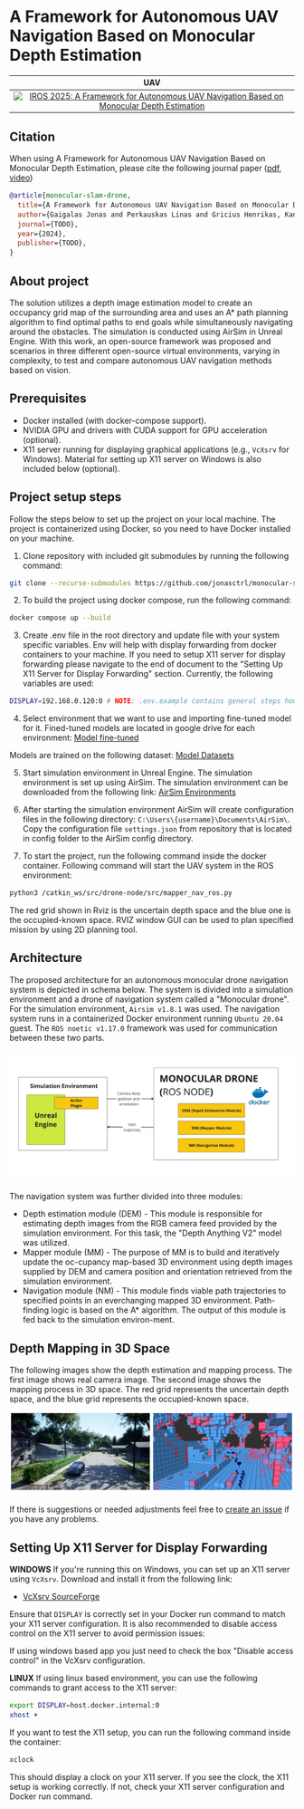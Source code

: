 # A Framework for Autonomous UAV Navigation Based on Monocular Depth Estimation

|                                                                                  UAV                                                                                   |
| :--------------------------------------------------------------------------------------------------------------------------------------------------------------------: |
| [![IROS 2025: A Framework for Autonomous UAV Navigation Based on Monocular Depth Estimation](./assets/gifs/fly-example.gif)](https://www.youtube.com/watch?v=VIDEO-ID) |

## Citation

When using A Framework for Autonomous UAV Navigation Based on Monocular Depth Estimation, please cite the following journal paper ([pdf](...), [video](...))

```bibtex
@article{monocular-slam-drone,
  title={A Framework for Autonomous UAV Navigation Based on Monocular Depth Estimation},
  author={Gaigalas Jonas and Perkauskas Linas and Gricius Henrikas, Kanapickas Tomas and Kriščiūnas Andrius},
  journal={TODO},
  year={2024},
  publisher={TODO},
}
```

## About project

The solution utilizes a depth image estimation model to create an occupancy grid map of the surrounding area and uses an A\* path planning algorithm to find optimal paths to end goals while simultaneously navigating around the obstacles. The simulation is conducted using AirSim in Unreal Engine. With this work, an open-source framework was proposed and scenarios in three different open-source virtual environments, varying in complexity, to test and compare autonomous UAV navigation methods based on vision.

## Prerequisites

- Docker installed (with docker-compose support).
- NVIDIA GPU and drivers with CUDA support for GPU acceleration (optional).
- X11 server running for displaying graphical applications (e.g., `VcXsrv` for Windows). Material for setting up X11 server on Windows is also included below (optional).

## Project setup steps

Follow the steps below to set up the project on your local machine. The project is containerized using Docker, so you need to have Docker installed on your machine.

1. Clone repository with included git submodules by running the following command:

```bash
git clone --recurse-submodules https://github.com/jonasctrl/monocular-slam-drone.git
```

2. To build the project using docker compose, run the following command:

```bash
docker compose up --build
```

3. Create .env file in the root directory and update file with your system specific variables. Env will help with display forwarding from docker containers to your machine. If you need to setup X11 server for display forwarding please navigate to the end of document to the "Setting Up X11 Server for Display Forwarding" section. Currently, the following variables are used:

```bash
DISPLAY=192.168.0.120:0 # NOTE: .env.example contains general steps how to find your display for X11 forwarding
```

4. Select environment that we want to use and importing fine-tuned model for it. Fined-tuned models are located in google drive for each environment: [Model fine-tuned](https://drive.google.com/drive/folders/1gltcgQN3v4rantBJoUvqbjOjwxZHS9f1?usp=sharing)

Models are trained on the following dataset: [Model Datasets](https://ktuedu-my.sharepoint.com/:f:/g/personal/inglagz_ktu_lt/EtqAXut9CBtEgt6E24aQw7IBuQFxnNmzaBhxITkXozNysg?e=ahmvMk)

5. Start simulation environment in Unreal Engine. The simulation environment is set up using AirSim. The simulation environment can be downloaded from the following link: [AirSim Environments](https://github.com/microsoft/airsim/releases)

6. After starting the simulation environment AirSim will create configuration files in the following directory: `C:\Users\{username}\Documents\AirSim\`. Copy the configuration file `settings.json` from repository that is located in config folder to the AirSim config directory.

7. To start the project, run the following command inside the docker container. Following command will start the UAV system in the ROS environment:

```bash
python3 /catkin_ws/src/drone-node/src/mapper_nav_ros.py
```

The red grid shown in Rviz is the uncertain depth space and the blue one is the occupied-known space. RVIZ window GUI can be used to plan specified mission by using 2D planning tool.

## Architecture

The proposed architecture for an autonomous monocular drone navigation system is depicted in schema below. The system is divided into a simulation environment and a drone of navigation system called a "Monocular drone". For the simulation environment, `Airsim v1.8.1` was used. The navigation system runs in a containerized Docker environment running `Ubuntu 20.04` guest. The `ROS noetic v1.17.0` framework was used for communication between these two parts.

![](./assets/images/architecture.png)

The navigation system was further divided into three modules:

- Depth estimation module (DEM) - This module is responsible for estimating depth images from the RGB camera feed provided by the simulation environment. For this task, the "Depth Anything V2" model was utilized.
- Mapper module (MM) - The purpose of MM is to build and iteratively update the oc-cupancy map-based 3D environment using depth images supplied by DEM and camera position and orientation retrieved from the simulation environment.
- Navigation module (NM) - This module finds viable path trajectories to specified points in an everchanging mapped 3D environment. Path-finding logic is based on the A\* algorithm. The output of this module is fed back to the simulation environ-ment.

## Depth Mapping in 3D Space

The following images show the depth estimation and mapping process. The first image shows real camera image. The second image shows the mapping process in 3D space. The red grid represents the uncertain depth space, and the blue grid represents the occupied-known space.

![](./assets/images/rviz-example.png)

If there is suggestions or needed adjustments feel free to [create an issue](https://github.com/jonasctrl/monocular-slam-drone/issues) if you have any problems.

## Setting Up X11 Server for Display Forwarding

**WINDOWS**
If you're running this on Windows, you can set up an X11 server using `VcXsrv`. Download and install it from the following link:

- [VcXsrv SourceForge](https://sourceforge.net/projects/vcxsrv/)

Ensure that `DISPLAY` is correctly set in your Docker run command to match your X11 server configuration. It is also recommended to disable access control on the X11 server to avoid permission issues:

If using windows based app you just need to check the box "Disable access control" in the VcXsrv configuration.

**LINUX**
If using linux based environment, you can use the following commands to grant access to the X11 server:

```bash
export DISPLAY=host.docker.internal:0
xhost +
```

If you want to test the X11 setup, you can run the following command inside the container:

```bash
xclock
```

This should display a clock on your X11 server. If you see the clock, the X11 setup is working correctly. If not, check your X11 server configuration and Docker run command.

